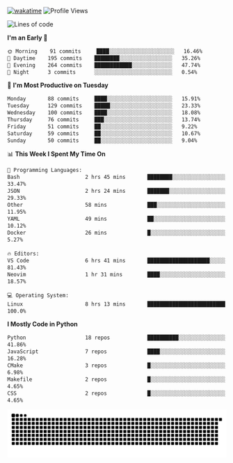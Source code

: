 [![wakatime](https://wakatime.com/badge/user/b920b284-3cde-4cd4-b72e-f7f22d050b16.svg)](https://wakatime.com/@b920b284-3cde-4cd4-b72e-f7f22d050b16)
![Profile Views](http://img.shields.io/badge/Profile%20Views-4586-blue)
<!--START_SECTION:waka-->
![Lines of code](https://img.shields.io/badge/From%20Hello%20World%20I%27ve%20Written--652%20Thousand%20lines%20of%20code-blue)

**I'm an Early 🐤** 

```text
🌞 Morning    91 commits     ████░░░░░░░░░░░░░░░░░░░░░   16.46% 
🌆 Daytime    195 commits    ████████░░░░░░░░░░░░░░░░░   35.26% 
🌃 Evening    264 commits    ████████████░░░░░░░░░░░░░   47.74% 
🌙 Night      3 commits      ░░░░░░░░░░░░░░░░░░░░░░░░░   0.54%

```
📅 **I'm Most Productive on Tuesday** 

```text
Monday       88 commits     ████░░░░░░░░░░░░░░░░░░░░░   15.91% 
Tuesday      129 commits    █████░░░░░░░░░░░░░░░░░░░░   23.33% 
Wednesday    100 commits    ████░░░░░░░░░░░░░░░░░░░░░   18.08% 
Thursday     76 commits     ███░░░░░░░░░░░░░░░░░░░░░░   13.74% 
Friday       51 commits     ██░░░░░░░░░░░░░░░░░░░░░░░   9.22% 
Saturday     59 commits     ██░░░░░░░░░░░░░░░░░░░░░░░   10.67% 
Sunday       50 commits     ██░░░░░░░░░░░░░░░░░░░░░░░   9.04%

```


📊 **This Week I Spent My Time On** 

```text
💬 Programming Languages: 
Bash                     2 hrs 45 mins       ████████░░░░░░░░░░░░░░░░░   33.47% 
JSON                     2 hrs 24 mins       ███████░░░░░░░░░░░░░░░░░░   29.33% 
Other                    58 mins             ███░░░░░░░░░░░░░░░░░░░░░░   11.95% 
YAML                     49 mins             ██░░░░░░░░░░░░░░░░░░░░░░░   10.12% 
Docker                   26 mins             █░░░░░░░░░░░░░░░░░░░░░░░░   5.27%

🔥 Editors: 
VS Code                  6 hrs 41 mins       ████████████████████░░░░░   81.43% 
Neovim                   1 hr 31 mins        ████░░░░░░░░░░░░░░░░░░░░░   18.57%

💻 Operating System: 
Linux                    8 hrs 13 mins       █████████████████████████   100.0%

```

**I Mostly Code in Python** 

```text
Python                   18 repos            ██████████░░░░░░░░░░░░░░░   41.86% 
JavaScript               7 repos             ████░░░░░░░░░░░░░░░░░░░░░   16.28% 
CMake                    3 repos             █░░░░░░░░░░░░░░░░░░░░░░░░   6.98% 
Makefile                 2 repos             █░░░░░░░░░░░░░░░░░░░░░░░░   4.65% 
CSS                      2 repos             █░░░░░░░░░░░░░░░░░░░░░░░░   4.65%

```



<!--END_SECTION:waka-->
![Snake animation](https://raw.githubusercontent.com/timmypidashev/timmypidashev/main/commits.svg)
